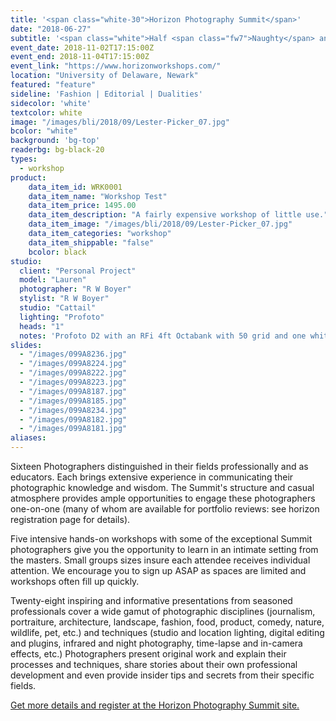 ```yaml
---
title: '<span class="white-30">Horizon Photography Summit</span>'
date: "2018-06-27"
subtitle: '<span class="white">Half <span class="fw7">Naughty</span> and half nice.</span>'
event_date: 2018-11-02T17:15:00Z
event_end: 2018-11-04T17:15:00Z
event_link: "https://www.horizonworkshops.com/"
location: "University of Delaware, Newark"
featured: "feature"
sideline: 'Fashion | Editorial | Dualities'
sidecolor: 'white'
textcolor: white
image: "/images/bli/2018/09/Lester-Picker_07.jpg"
bcolor: "white"
background: 'bg-top'
readerbg: bg-black-20
types:
  - workshop
product:
    data_item_id: WRK0001
    data_item_name: "Workshop Test"
    data_item_price: 1495.00
    data_item_description: "A fairly expensive workshop of little use."
    data_item_image: "/images/bli/2018/09/Lester-Picker_07.jpg"
    data_item_categories: "workshop"
    data_item_shippable: "false"
    bcolor: black
studio:
  client: "Personal Project"
  model: "Lauren"
  photographer: "R W Boyer"
  stylist: "R W Boyer"
  studio: "Cattail"
  lighting: "Profoto"
  heads: "1"
  notes: 'Profoto D2 with an RFi 4ft Octabank with 50 grid and one white reflector on white seamless.'
slides:
  - "/images/099A8236.jpg"
  - "/images/099A8224.jpg"
  - "/images/099A8222.jpg"
  - "/images/099A8223.jpg"
  - "/images/099A8187.jpg"
  - "/images/099A8185.jpg"
  - "/images/099A8234.jpg"
  - "/images/099A8182.jpg"
  - "/images/099A8181.jpg"
aliases:
---
```

Sixteen Photographers distinguished in their fields professionally and as educators. Each brings extensive experience in communicating their photographic knowledge and wisdom. The Summit's structure and casual atmosphere provides ample opportunities to engage these photographers one-on-one (many of whom are available for portfolio reviews: see horizon registration page for details).

Five intensive hands-on workshops with some of the exceptional Summit photographers give you the opportunity to learn in an intimate setting from the masters. Small groups sizes insure each attendee receives individual attention. We encourage you to sign up ASAP as spaces are limited and workshops often fill up quickly.

Twenty-eight inspiring and informative presentations from seasoned professionals cover a wide gamut of photographic disciplines (journalism, portraiture, architecture, landscape, fashion, food, product, comedy, nature, wildlife, pet, etc.) and techniques (studio and location lighting, digital editing and plugins, infrared and night photography, time-lapse and in-camera effects, etc.) Photographers present original work and explain their processes and techniques, share stories about their own professional development and even provide insider tips and secrets from their specific fields.

[Get more details and register at the Horizon Photography Summit site.](https://www.horizonworkshops.com/)
